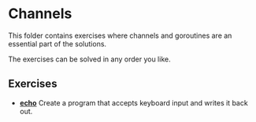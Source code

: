 # Channels

This folder contains exercises where channels
and goroutines are an essential part of 
the solutions.

The exercises can be solved in any order you like.

## Exercises

* [**echo**](echo)
  Create a program that accepts keyboard
  input and writes it back out.
